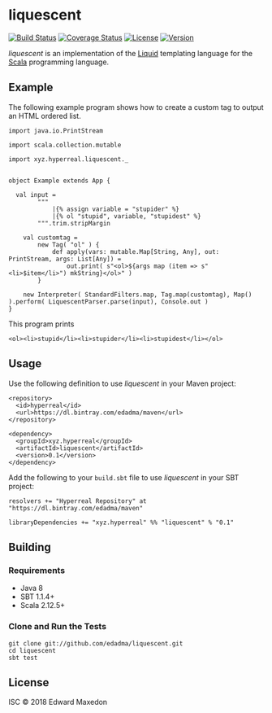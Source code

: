 liquescent
==========

[![Build Status](https://www.travis-ci.org/edadma/liquescent.svg?branch=master)](https://www.travis-ci.org/edadma/liquescent)
[![Coverage Status](https://coveralls.io/repos/github/edadma/liquescent/badge.svg?branch=master)](https://coveralls.io/github/edadma/liquescent?branch=master)
[![License](https://img.shields.io/badge/license-ISC-blue.svg)](https://opensource.org/licenses/ISC)
[![Version](https://img.shields.io/badge/latest_release-v0.1-orange.svg)](https://github.com/edadma/liquescent/releases/tag/v0.1)

*liquescent* is an implementation of the [Liquid](https://shopify.github.io/liquid/) templating language for the [Scala](http://scala-lang.org) programming language.


Example
-------

The following example program shows how to create a custom tag to output an HTML ordered list.

	import java.io.PrintStream

	import scala.collection.mutable

	import xyz.hyperreal.liquescent._


	object Example extends App {

	  val input =
			"""
				|{% assign variable = "stupider" %}
				|{% ol "stupid", variable, "stupidest" %}
			""".trim.stripMargin

		val customtag =
			new Tag( "ol" ) {
				def apply(vars: mutable.Map[String, Any], out: PrintStream, args: List[Any]) =
					out.print( s"<ol>${args map (item => s"<li>$item</li>") mkString}</ol>" )
			}

		new Interpreter( StandardFilters.map, Tag.map(customtag), Map() ).perform( LiquescentParser.parse(input), Console.out )
	}

This program prints

	<ol><li>stupid</li><li>stupider</li><li>stupidest</li></ol>


Usage
-----

Use the following definition to use *liquescent* in your Maven project:

	<repository>
	  <id>hyperreal</id>
	  <url>https://dl.bintray.com/edadma/maven</url>
	</repository>

	<dependency>
	  <groupId>xyz.hyperreal</groupId>
	  <artifactId>liquescent</artifactId>
	  <version>0.1</version>
	</dependency>

Add the following to your `build.sbt` file to use *liquescent* in your SBT project:

	resolvers += "Hyperreal Repository" at "https://dl.bintray.com/edadma/maven"

	libraryDependencies += "xyz.hyperreal" %% "liquescent" % "0.1"


Building
--------

### Requirements

- Java 8
- SBT 1.1.4+
- Scala 2.12.5+

### Clone and Run the Tests

	git clone git://github.com/edadma/liquescent.git
	cd liquescent
	sbt test


License
-------

ISC © 2018 Edward Maxedon